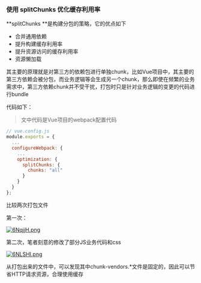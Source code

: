 ### 使用 splitChunks 优化缓存利用率

**splitChunks **是构建分包的策略，它的优点如下

- 合并通用依赖
- 提升构建缓存利用率
- 提升资源访问的缓存利用率
- 资源懒加载

其主要的原理就是对第三方的依赖包进行单独chunk，比如Vue项目中，其主要的第三方依赖会被分包，而业务逻辑等会生成另一个chunk，那么即使在频繁的业务需求中，第三方依赖chunk并不受干扰，打包时只是针对业务逻辑的变更的代码进行bundle

代码如下：

> 文中代码是Vue项目的webpack配置代码

```javascript
// vue.config.js
module.exports = {
  ...
  configureWebpack: {
	...
    optimization: {
      splitChunks: {
        chunks: "all"
      }
    }
  }
};
```

比较两次打包文件

第一次：

[![6NqjjH.png](https://s3.ax1x.com/2021/03/12/6NqjjH.png)](https://imgtu.com/i/6NqjjH)

第二次，笔者刻意的修改了部分JS业务代码和css

[![6NLSHI.png](https://s3.ax1x.com/2021/03/12/6NLSHI.png)](https://imgtu.com/i/6NLSHI)

从打包出来的文件中，可以发现其中chunk-vendors.*文件是固定的，因此可以节省HTTP请求资源，合理使用缓存